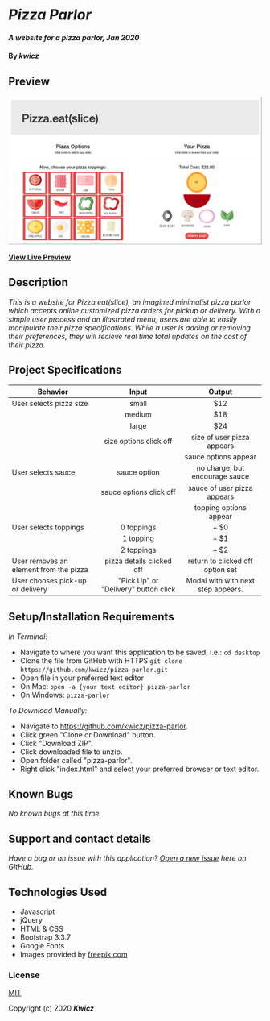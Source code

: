 # _Pizza Parlor_

#### _A website for a pizza parlor, Jan 2020_

#### By _**kwicz**_


## Preview

![Landing Page Preview](/img/pizza-parlor.png)

**[View Live Preview](https://kwicz.github.io/pizza-parlor)**

## Description

_This is a website for Pizza.eat(slice), an imagined minimalist pizza parlor which accepts online customized pizza orders for pickup or delivery.  With a simple user process and an illustrated menu, users are able to easily manipulate their pizza specifications. While a user is adding or removing their preferences, they will recieve real time total updates on the cost of their pizza._

## Project Specifications

|Behavior|Input|Output|
|---|:---:|:---:|
|User selects pizza size|small|$12|
||medium|$18|
||large|$24|
||size options click off|size of user pizza appears|
|||sauce options appear|
|User selects sauce|sauce option|no charge, but encourage sauce|
||sauce options click off|sauce of user pizza appears|
|||topping options appear|
|User selects toppings|0 toppings|+ $0|
||1 topping|+ $1|
||2 toppings|+ $2|
|User removes an element from the pizza|pizza details clicked off|return to clicked off option set|
|User chooses pick-up or delivery|"Pick Up" or "Delivery" button click|Modal with with next step appears.|


## Setup/Installation Requirements

_In Terminal:_

* Navigate to where you want this application to be saved, i.e.:
```cd desktop```
* Clone the file from GitHub with HTTPS
```git clone https://github.com/kwicz/pizza-parlor.git```
* Open file in your preferred text editor
* On Mac: ```open -a {your text editor} pizza-parlor```
* On Windows: ```pizza-parlor```

_To Download Manually:_

* Navigate to https://github.com/kwicz/pizza-parlor.
* Click green "Clone or Download" button.
* Click "Download ZIP".
* Click downloaded file to unzip.
* Open folder called "pizza-parlor".
* Right click "index.html" and select your preferred browser or text editor.

## Known Bugs

_No known bugs at this time._

## Support and contact details

_Have a bug or an issue with this application? [Open a new issue](https://github.com/kwicz/pizza-parlor/issues) here on GitHub._

## Technologies Used

* Javascript
* jQuery
* HTML & CSS
* Bootstrap 3.3.7
* Google Fonts
* Images provided by [freepik.com](https://www.freepik.com/free-vector/flat-ingredients-pizza_911168.htm)

### License

[MIT](https://choosealicense.com/licenses/mit/)

Copyright (c) 2020 **_Kwicz_**